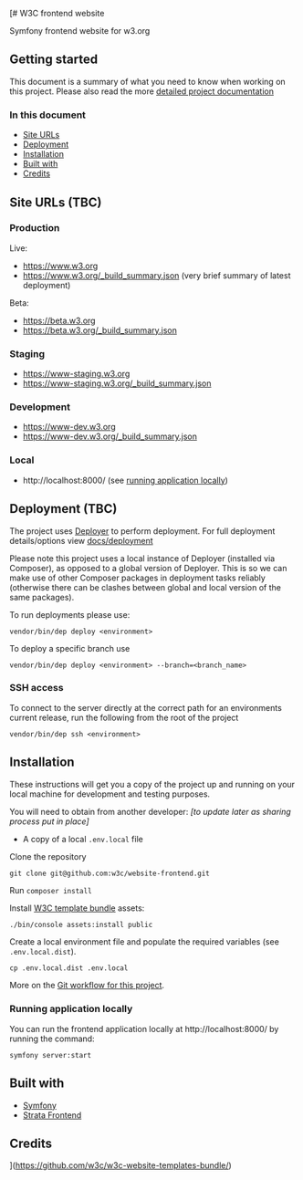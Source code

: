 [# W3C frontend website

Symfony frontend website for w3.org

## Getting started

This document is a summary of what you need to know when working on this project. Please also read the more [detailed project documentation](docs/README.md)

### In this document

* [Site URLs](#site-urls)
* [Deployment](#deployment)
* [Installation](#installation)
* [Built with](#built-with)
* [Credits](#credits)

## Site URLs (TBC)

### Production
Live:
* https://www.w3.org
* https://www.w3.org/_build_summary.json (very brief summary of latest deployment)

Beta:
* https://beta.w3.org
* https://beta.w3.org/_build_summary.json

### Staging
* https://www-staging.w3.org
* https://www-staging.w3.org/_build_summary.json

### Development
* https://www-dev.w3.org
* https://www-dev.w3.org/_build_summary.json

### Local
* http://localhost:8000/ (see [running application locally](#running-application-locally)) 

## Deployment (TBC)

The project uses [Deployer](https://deployer.org/) to perform deployment. For full deployment details/options view [docs/deployment](docs/deployment.md)

Please note this project uses a local instance of Deployer (installed via Composer), as opposed to a global version of Deployer. This is so we
can make use of other Composer packages in deployment tasks reliably (otherwise there can be clashes between global and local version of the same packages).

To run deployments please use:

````
vendor/bin/dep deploy <environment>
````

To deploy a specific branch use

````
vendor/bin/dep deploy <environment> --branch=<branch_name>
````

### SSH access
To connect to the server directly at the correct path for an environments current release, run the following from the root of the project
````
vendor/bin/dep ssh <environment>
````

## Installation

These instructions will get you a copy of the project up and running on your local machine for development and testing purposes.

You will need to obtain from another developer: *[to update later as sharing process put in place]*
* A copy of a local `.env.local` file

Clone the repository

`git clone git@github.com:w3c/website-frontend.git`

Run `composer install`

Install [W3C template bundle](https://github.com/w3c/w3c-website-templates-bundle/) assets:

```bash
./bin/console assets:install public
```

Create a local environment file and populate the required variables (see `.env.local.dist`).

```angular2html
cp .env.local.dist .env.local
```

More on the [Git workflow for this project](docs/git_workflow.md).

### Running application locally

You can run the frontend application locally at http://localhost:8000/ by running the command:

```
symfony server:start
```

## Built with

- [Symfony](https://symfony.com/)
- [Strata Frontend](https://github.com/strata/frontend)

## Credits
](https://github.com/w3c/w3c-website-templates-bundle/)